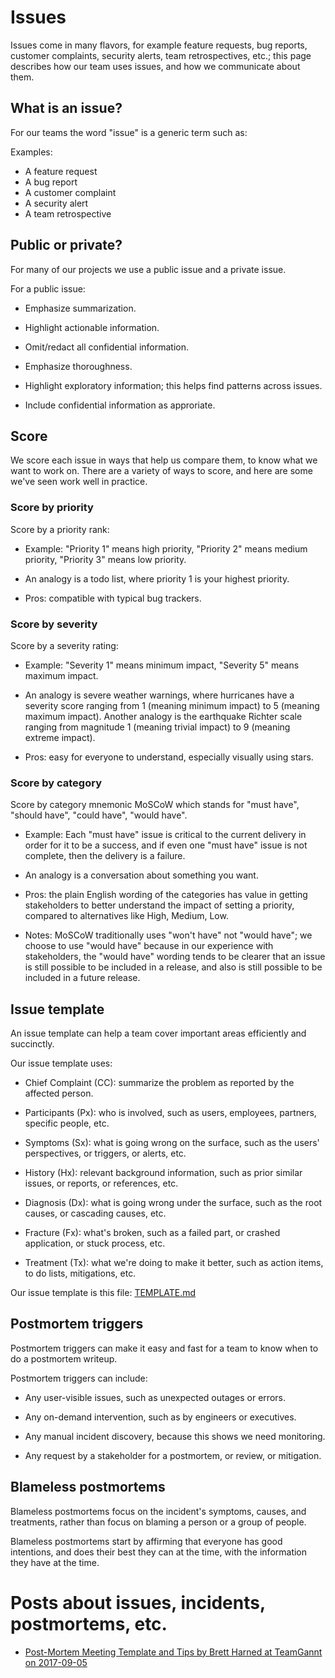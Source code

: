 # Issues

Issues come in many flavors, for example feature requests, bug reports, customer complaints, security alerts, team retrospectives, etc.; this page describes how our team uses issues, and how we communicate about them.

## What is an issue?

For our teams the word "issue" is a generic term such as:

Examples:

* A feature request
* A bug report
* A customer complaint
* A security alert
* A team retrospective


## Public or private?

For many of our projects we use a public issue and a private issue.

For a public issue:

* Emphasize summarization.
* Highlight actionable information.
* Omit/redact all confidential information.

* Emphasize thoroughness.
* Highlight exploratory information; this helps find patterns across issues.
* Include confidential information as approriate.


## Score

We score each issue in ways that help us compare them, to know what we want to work on. There are a variety of ways to score, and here are some we've seen work well in practice.


### Score by priority

Score by a priority rank:

  * Example: "Priority 1" means high priority, "Priority 2" means medium priority, "Priority 3" means low priority.

  * An analogy is a todo list, where priority 1 is your highest priority.

  * Pros: compatible with typical bug trackers.


### Score by severity

Score by a severity rating:

  * Example: "Severity 1" means minimum impact, "Severity 5" means maximum impact.

  * An analogy is severe weather warnings, where hurricanes have a severity score ranging from 1 (meaning minimum impact) to 5 (meaning maximum impact). Another analogy is the earthquake Richter scale ranging from magnitude 1 (meaning trivial impact) to 9 (meaning extreme impact).

  * Pros: easy for everyone to understand, especially visually using stars.


### Score by category

Score by category mnemonic MoSCoW which stands for "must have", "should have", "could have", "would have".

  * Example: Each "must have" issue is critical to the current delivery in order for it to be a success, and if even one "must have" issue is not complete, then the delivery is a failure.

  * An analogy is a conversation about something you want.

  * Pros: the plain English wording of the categories has value in getting stakeholders to better understand the impact of setting a priority, compared to alternatives like High, Medium, Low.
  
  * Notes: MoSCoW traditionally uses "won't have" not "would have"; we choose to use "would have" because in our experience with stakeholders, the "would have" wording tends to be clearer that an issue is still possible to be included in a release, and also is still possible to be included in a future release.


## Issue template

An issue template can help a team cover important areas efficiently and succinctly.

Our issue template uses:

  * Chief Complaint (CC): summarize the problem as reported by the affected person.
  
  * Participants (Px): who is involved, such as users, employees, partners, specific people, etc.

  * Symptoms (Sx): what is going wrong on the surface, such as the users' perspectives, or triggers, or alerts, etc.

  * History (Hx): relevant background information, such as prior similar issues, or reports, or references, etc.

  * Diagnosis (Dx): what is going wrong under the surface, such as the root causes, or cascading causes, etc. 

  * Fracture (Fx): what's broken, such as a failed part, or crashed application, or stuck process, etc. 
  
  * Treatment (Tx): what we're doing to make it better, such as action items, to do lists, mitigations, etc. 

Our issue template is this file: [TEMPLATE.md](TEMPLATE.md)


## Postmortem triggers

Postmortem triggers can make it easy and fast for a team to know when to do a postmortem writeup.

Postmortem triggers can include:

 * Any user-visible issues, such as unexpected outages or errors.
  
 * Any on-demand intervention, such as by engineers or executives.
 
 * Any manual incident discovery, because this shows we need monitoring.

 * Any request by a stakeholder for a postmortem, or review, or mitigation.


## Blameless postmortems

Blameless postmortems focus on the incident's symptoms, causes, and treatments, rather than focus on blaming a person or a group of people.

Blameless postmortems start by affirming that everyone has good intentions, and does their best they can at the time, with the information they have at the time.

# Posts about issues, incidents, postmortems, etc.

* [Post-Mortem Meeting Template and Tips by Brett Harned at TeamGannt on 2017-09-05](https://www.teamgantt.com/blog/post-mortem-meeting-template-and-tips)

